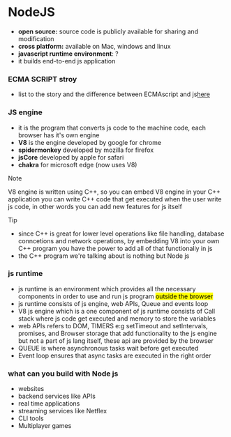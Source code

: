 # NodeJS

- **open source:** source code is publicly available for sharing and modification
- **cross platform:** available on Mac, windows and linux
- **javascript runtime environment**: ?
- it builds end-to-end js application

### ECMA SCRIPT stroy
- list to the story and the difference between ECMAscript and js[here](https://youtu.be/HXpPKhWOkAs?si=8LoZL3M57CzPTIpo)

### JS engine
- it is the program that converts js code to the machine code, each browser has it's own engine
- **V8** is the engine developed by google for chrome
- **spidermonkey** developed by mozilla for firefox
- **jsCore** developed by apple for safari
- **chakra** for microsoft edge (now uses V8)

> [!NOTE]
> V8 engine is written using C++, so you can embed V8 engine in your C++ application
> you can write C++ code that get executed when the user write js code, in other words you can add new features for js itself

> [!TIP]
> - since C++ is great for lower level operations like file handling, database conncetions and network operations, by embedding V8 into your own C++ program you have the power to add all of that functionaliy in js
> - the C++ program we're talking about is nothing but Node js

### js runtime
- js runtime is an environment which provides all the necessary components in order to use and run js program <mark>outside the browser</mark>
- js runtime consists of js engine, web APIs, Queue and events loop
- V8 js engine which is a one component of js runtime consists of Call stack where js code get executed and memory to store the variables
- web APIs refers to DOM, TIMERS e:g setTimeout and setIntervals, promises, and Browser storage that add functionality to the js engine but not a part of js lang itself, these api are provided by the browser
- QUEUE is where asynchronous tasks wait before get executed
- Event loop ensures that async tasks are executed in the right order

### what can you build with Node js
- websites
- backend services like APIs
- real time applications
- streaming services like Netflex
- CLI tools
- Multiplayer games